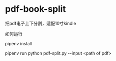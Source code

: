 # pdf-book-split
把pdf电子上下分割，适配10寸kindle



如何运行

pipenv install

pipenv run python pdf-split.py --input \<path of pdf>
